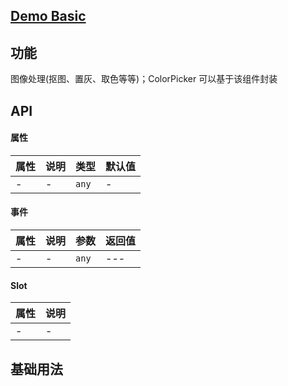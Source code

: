 ## [Demo Basic](https://wya-team.github.io/wya-vc/dist/imgs-process/basic.html)
## 功能
图像处理(抠图、置灰、取色等等)；ColorPicker 可以基于该组件封装

## API

#### 属性

属性 | 说明 | 类型 | 默认值
---|---|---|---
- | - | `any` | -


#### 事件

属性 | 说明 | 参数 | 返回值
---|---|---|---
- | - | `any`|---

#### Slot

属性 | 说明
---|---
- | -


## 基础用法

```jsx

```